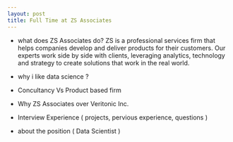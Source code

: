 ```yaml
---
layout: post
title: Full Time at ZS Associates 
---
```



- what does ZS Associates do? 
ZS is a professional services firm that helps companies develop and deliver products for their customers. Our experts work side by side with clients, leveraging analytics, technology and strategy to create solutions that work in the real world.
- why i like data science ?

- Concultancy Vs Product based firm
- Why ZS Associates over Veritonic Inc.
- Interview Experience ( projects, pervious experience, questions ) 
- about the position ( Data Scientist )  
